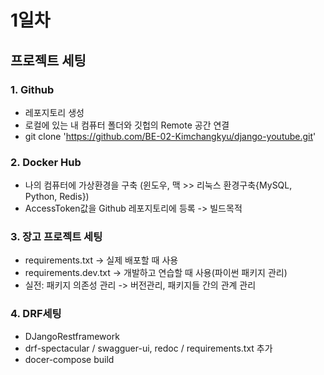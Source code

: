 # 1일차
## 프로젝트 세팅

### 1. Github
- 레포지토리 생성
- 로컬에 있는 내 컴퓨터 폴더와 깃헙의 Remote 공간 연결
- git clone 'https://github.com/BE-02-Kimchangkyu/django-youtube.git'

### 2. Docker Hub
- 나의 컴퓨터에 가상환경을 구축 (윈도우, 맥  >> 리눅스 환경구축{MySQL, Python, Redis})
- AccessToken값을 Github 레포지토리에 등록 -> 빌드목적

### 3. 장고 프로젝트 세팅
- requirements.txt  ->  실제 배포할 때 사용
- requirements.dev.txt  -> 개발하고 연습할 때 사용(파이썬 패키지 관리)
- 실전: 패키지 의존성 관리 -> 버전관리, 패키지들 간의 관계 관리

### 4. DRF세팅
 - DJangoRestframework
 - drf-spectacular / swagguer-ui, redoc / requirements.txt 추가
 - docer-compose build